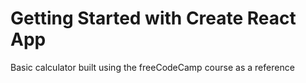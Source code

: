 # Getting Started with Create React App

Basic calculator built using the freeCodeCamp course as a reference
